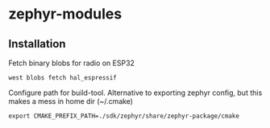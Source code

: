 # zephyr-modules

## Installation

Fetch binary blobs for radio on ESP32

```
west blobs fetch hal_espressif
```


Configure path for build-tool. Alternative to exporting zephyr config, but this makes a mess in home dir (~/.cmake)

```export CMAKE_PREFIX_PATH=./sdk/zephyr/share/zephyr-package/cmake```
